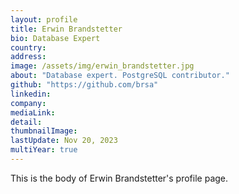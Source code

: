 ```yaml
---
layout: profile
title: Erwin Brandstetter
bio: Database Expert
country: 
address: 
image: /assets/img/erwin_brandstetter.jpg
about: "Database expert. PostgreSQL contributor."
github: "https://github.com/brsa"
linkedin:
company: 
mediaLink:
detail: 
thumbnailImage:
lastUpdate: Nov 20, 2023
multiYear: true
---
```


This is the body of Erwin Brandstetter's profile page.
